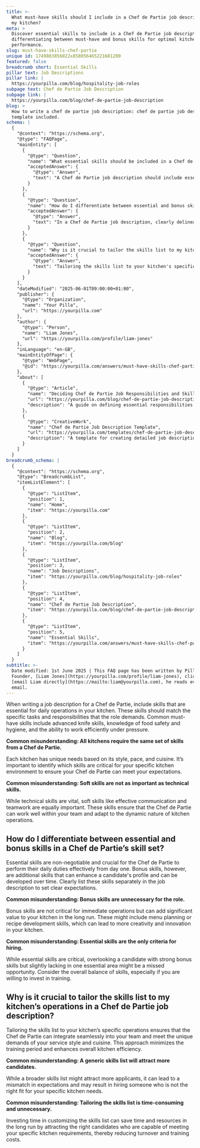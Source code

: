 ```yaml
---
title: >-
  What must-have skills should I include in a Chef de Partie job description for
  my kitchen?
meta: >
  Discover essential skills to include in a Chef de Partie job description,
  differentiating between must-have and bonus skills for optimal kitchen
  performance.
slug: must-have-skills-chef-partie
unique id: 1749803856022x858056465221681200
featured: false
breadcrumb short: Essential Skills
pillar text: Job Descriptions
pillar link: |
  https://yourpilla.com/blog/hospitality-job-roles
subpage text: Chef de Partie Job Description
subpage link: |
  https://yourpilla.com/blog/chef-de-partie-job-description
blog: >
  How to write a chef de partie job description: chef de partie job description
  template included.
schema: |
  {
    "@context": "https://schema.org",
    "@type": "FAQPage",
    "mainEntity": [
      {
        "@type": "Question",
        "name": "What essential skills should be included in a Chef de Partie job description?",
        "acceptedAnswer": {
          "@type": "Answer",
          "text": "A Chef de Partie job description should include essential skills necessary for daily operations in the kitchen. These include advanced knife skills, detailed knowledge of food safety and hygiene practices, and the ability to work efficiently under pressure. Also, soft skills such as effective communication and teamwork are crucial. Each kitchen may have unique skill requirements depending on its style, pace, and cuisine."
        }
      },
      {
        "@type": "Question",
        "name": "How do I differentiate between essential and bonus skills in a Chef de Partie's skill set?",
        "acceptedAnswer": {
          "@type": "Answer",
          "text": "In a Chef de Partie job description, clearly delineate essential and bonus skills. Essential skills are non-negotiable and crucial from day one, while bonus skills, such as menu planning or recipe development, enhance a candidate's value and can be developed over time. It's beneficial to list these skills separately to set clear expectations."
        }
      },
      {
        "@type": "Question",
        "name": "Why is it crucial to tailor the skills list to my kitchen's operations in a Chef de Partie job description?",
        "acceptedAnswer": {
          "@type": "Answer",
          "text": "Tailoring the skills list to your kitchen's specific operations ensures that a Chef de Partie can integrate seamlessly and effectively meet the demands of your service style and cuisine. It minimizes the training period, maximizes efficiency, and attracts the right candidates, thereby reducing turnover and training costs."
        }
      }
    ],
    "dateModified": "2025-06-01T09:00:00+01:00",
    "publisher": {
      "@type": "Organization",
      "name": "Your Pilla",
      "url": "https://yourpilla.com"
    },
    "author": {
      "@type": "Person",
      "name": "Liam Jones",
      "url": "https://yourpilla.com/profile/liam-jones"
    },
    "inLanguage": "en-GB",
    "mainEntityOfPage": {
      "@type": "WebPage",
      "@id": "https://yourpilla.com/answers/must-have-skills-chef-partie"
    },
    "about": [
      {
        "@type": "Article",
        "name": "Deciding Chef de Partie Job Responsibilities and Skills",
        "url": "https://yourpilla.com/blog/chef-de-partie-job-description",
        "description": "A guide on defining essential responsibilities and skills for a Chef de Partie to ensure they meet the specific needs of your kitchen."
      },
      {
        "@type": "CreativeWork",
        "name": "Chef de Partie Job Description Template",
        "url": "https://yourpilla.com/templates/chef-de-partie-job-description",
        "description": "A template for creating detailed job descriptions for the role of Chef de Partie, tailored to your kitchen's specific requirements."
      }
    ]
  }
breadcrumb_schema: |
  {
    "@context": "https://schema.org",
    "@type": "BreadcrumbList",
    "itemListElement": [
      {
        "@type": "ListItem",
        "position": 1,
        "name": "Home",
        "item": "https://yourpilla.com"
      },
      {
        "@type": "ListItem",
        "position": 2,
        "name": "Blog",
        "item": "https://yourpilla.com/blog"
      },
      {
        "@type": "ListItem",
        "position": 3,
        "name": "Job Descriptions",
        "item": "https://yourpilla.com/blog/hospitality-job-roles"
      },
      {
        "@type": "ListItem",
        "position": 4,
        "name": "Chef de Partie Job Description",
        "item": "https://yourpilla.com/blog/chef-de-partie-job-description"
      },
      {
        "@type": "ListItem",
        "position": 5,
        "name": "Essential Skills",
        "item": "https://yourpilla.com/answers/must-have-skills-chef-partie"
      }
    ]
  }
subtitle: >-
  Date modified: 1st June 2025 | This FAQ page has been written by Pilla
  Founder, [Liam Jones](https://yourpilla.com/profile/liam-jones), click to
  [email Liam directly](https://mailto:liam@yourpilla.com), he reads every
  email.
---
```

When writing a job description for a Chef de Partie, include skills that are essential for daily operations in your kitchen. These skills should match the specific tasks and responsibilities that the role demands. Common must-have skills include advanced knife skills, knowledge of food safety and hygiene, and the ability to work efficiently under pressure.

**Common misunderstanding: All kitchens require the same set of skills from a Chef de Partie.**

Each kitchen has unique needs based on its style, pace, and cuisine. It’s important to identify which skills are critical for your specific kitchen environment to ensure your Chef de Partie can meet your expectations.

**Common misunderstanding: Soft skills are not as important as technical skills.**

While technical skills are vital, soft skills like effective communication and teamwork are equally important. These skills ensure that the Chef de Partie can work well within your team and adapt to the dynamic nature of kitchen operations.

## How do I differentiate between essential and bonus skills in a Chef de Partie’s skill set?

Essential skills are non-negotiable and crucial for the Chef de Partie to perform their daily duties effectively from day one. Bonus skills, however, are additional skills that can enhance a candidate's profile and can be developed over time. Clearly list these skills separately in the job description to set clear expectations.

**Common misunderstanding: Bonus skills are unnecessary for the role.**

Bonus skills are not critical for immediate operations but can add significant value to your kitchen in the long run. These might include menu planning or recipe development skills, which can lead to more creativity and innovation in your kitchen.

**Common misunderstanding: Essential skills are the only criteria for hiring.**

While essential skills are critical, overlooking a candidate with strong bonus skills but slightly lacking in one essential area might be a missed opportunity. Consider the overall balance of skills, especially if you are willing to invest in training.

## Why is it crucial to tailor the skills list to my kitchen’s operations in a Chef de Partie job description?

Tailoring the skills list to your kitchen’s specific operations ensures that the Chef de Partie can integrate seamlessly into your team and meet the unique demands of your service style and cuisine. This approach minimizes the training period and enhances overall kitchen efficiency.

**Common misunderstanding: A generic skills list will attract more candidates.**

While a broader skills list might attract more applicants, it can lead to a mismatch in expectations and may result in hiring someone who is not the right fit for your specific kitchen needs.

**Common misunderstanding: Tailoring the skills list is time-consuming and unnecessary.**

Investing time in customizing the skills list can save time and resources in the long run by attracting the right candidates who are capable of meeting your specific kitchen requirements, thereby reducing turnover and training costs.
